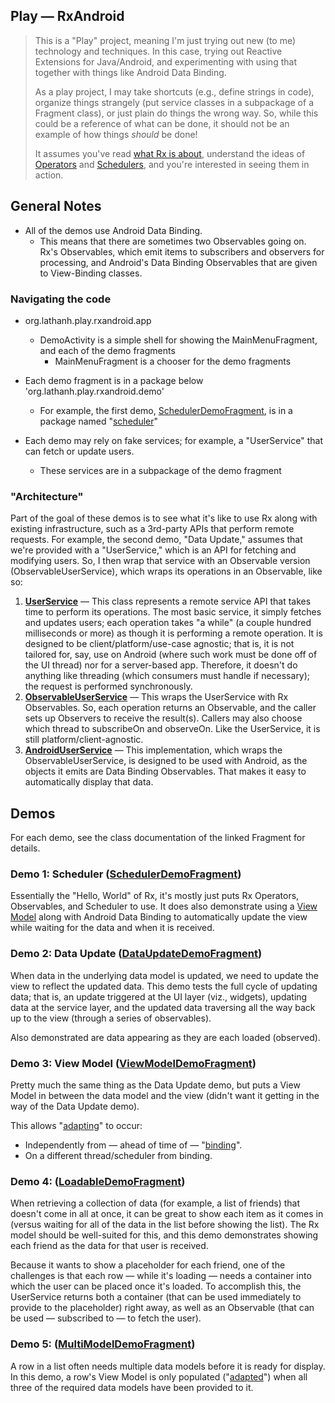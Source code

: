 
## Play — RxAndroid
> This is a "Play" project, meaning I'm just trying out new (to me) technology
> and techniques.
> In this case, trying out Reactive Extensions for Java/Android, and
> experimenting with using that together with things like Android Data Binding.
> 
> As a play project, I may take shortcuts (e.g., define strings in code),
> organize things strangely (put service classes in a subpackage of a Fragment
> class), or just plain do things the wrong way.
> So, while this could be a reference of what can be done, it should not be an
> example of how things _should_ be done!
>
> It assumes you've read [what Rx is about](http://reactivex.io/intro.html),
> understand the ideas of [Operators](http://reactivex.io/documentation/operators.html)
> and [Schedulers](http://reactivex.io/documentation/scheduler.html), and
> you're interested in seeing them in action.

## General Notes
* All of the demos use Android Data Binding.
    * This means that there are sometimes two Observables going on.
      Rx's Observables, which emit items to subscribers and observers for
      processing, and Android's Data Binding Observables that are given to
      View-Binding classes.

### Navigating the code
* org.lathanh.play.rxandroid.app
    * DemoActivity is a simple shell for showing the MainMenuFragment, and each of
      the demo fragments
        * MainMenuFragment is a chooser for the demo fragments

* Each demo fragment is in a package below 'org.lathanh.play.rxandroid.demo'
    * For example, the first demo, 
      [SchedulerDemoFragment](app/src/main/java/org/lathanh/play/rxandroid/demo/scheduler/SchedulerDemoFragment.java),
      is in a package named
      "[scheduler](app/src/main/java/org/lathanh/play/rxandroid/demo/scheduler/)"

* Each demo may rely on fake services; for example, a "UserService" that
  can fetch or update users.
     * These services are in a subpackage of the demo fragment

### "Architecture"
Part of the goal of these demos is to see what it's like to use Rx along with
existing infrastructure, such as a 3rd-party APIs that perform remote requests.
For example, the second demo, "Data Update," assumes that we're provided with a
"UserService," which is an API for fetching and modifying users.
So, I then wrap that service with an Observable version (ObservableUserService),
which wraps its operations in an Observable, like so:

1. **[UserService](app/src/main/java/org/lathanh/play/rxandroid/demo/update/user/UserService.java)**
   — This class represents a remote service API that takes time to perform its
   operations.
   The most basic service, it simply fetches and updates users; 
   each operation takes "a while" (a couple hundred milliseconds or more) as
   though it is performing a remote operation.
   It is designed to be client/platform/use-case agnostic; that is, it is not 
   tailored for, say, use on Android (where such work must be done off of the 
   UI thread) nor for a server-based app.
   Therefore, it doesn't do anything like threading (which consumers must handle
   if necessary); the request is performed synchronously.
2. **[ObservableUserService](app/src/main/java/org/lathanh/play/rxandroid/demo/update/user/ObservableUserService.java)**
   — This wraps the UserService with Rx Observables.
   So, each operation returns an Observable, and the caller sets up Observers to
   receive the result(s).
   Callers may also choose which thread to subscribeOn and observeOn.
   Like the UserService, it is still platform/client-agnostic.
3. **[AndroidUserService](app/src/main/java/org/lathanh/play/rxandroid/demo/update/user/AndroidUserService.java)**
   — This implementation, which wraps the ObservableUserService, is designed to 
   be used with Android, as the objects it emits are Data Binding Observables.
   That makes it easy to automatically display that data.

## Demos
For each demo, see the class documentation of the linked Fragment for details.

### Demo 1: Scheduler ([SchedulerDemoFragment](app/src/main/java/org/lathanh/play/rxandroid/demo/scheduler/SchedulerDemoFragment.java))
Essentially the "Hello, World" of Rx, it's mostly just puts Rx Operators,
Observables, and Scheduler to use.
It does also demonstrate using a 
[View Model](https://github.com/lathanh/android-mvp-framework#view-model) along 
with Android Data Binding to automatically update the view while waiting for the
data and when it is received.

### Demo 2: Data Update ([DataUpdateDemoFragment](app/src/main/java/org/lathanh/play/rxandroid/demo/update/DataUpdateDemoFragment.java))
When data in the underlying data model is updated, we need to update the view to
reflect the updated data.
This demo tests the full cycle of updating data; that is, an update triggered at
the UI layer (viz., widgets), updating data at the service layer, and the 
updated data traversing all the way back up to the view (through a series of
observables).

Also demonstrated are data appearing as they are each loaded (observed).

### Demo 3: View Model ([ViewModelDemoFragment](app/src/main/java/org/lathanh/play/rxandroid/demo/view_model/ViewModelDemoFragment.java))
Pretty much the same thing as the Data Update demo, but puts a View Model in 
between the data model and the view (didn't want it getting in the way of the
Data Update demo).

This allows 
"[adapting](https://github.com/lathanh/android-mvp-framework#adapting)" to
occur:

  * Independently from — ahead of time of — 
    "[binding](https://github.com/lathanh/android-mvp-framework#binding)".
  * On a different thread/scheduler from binding.

### Demo 4: ([LoadableDemoFragment](app/src/main/java/org/lathanh/play/rxandroid/demo/loadable/LoadableDemoFragment.java))
When retrieving a collection of data (for example, a list of friends) that
doesn't come in all at once, it can be great to show each item as it comes in
(versus waiting for all of the data in the list before showing the list).
The Rx model should be well-suited for this, and this demo demonstrates showing
each friend as the data for that user is received.

Because it wants to show a placeholder for each friend, one of the challenges is
that each row — while it's loading — needs a container into which the user can
be placed once it's loaded.
To accomplish this, the UserService returns both a container (that can be used
immediately to provide to the placeholder) right away, as well as an Observable
(that can be used — subscribed to — to fetch the user).

### Demo 5: ([MultiModelDemoFragment](app/src/main/java/org/lathanh/play/rxandroid/demo/multi_model/MultiModelDemoFragment.java))
A row in a list often needs multiple data models before it is ready for display.
In this demo, a row's View Model is only populated
("[adapted](https://github.com/lathanh/android-mvp-framework#adapting)") when
all three of the required data models have been provided to it.
